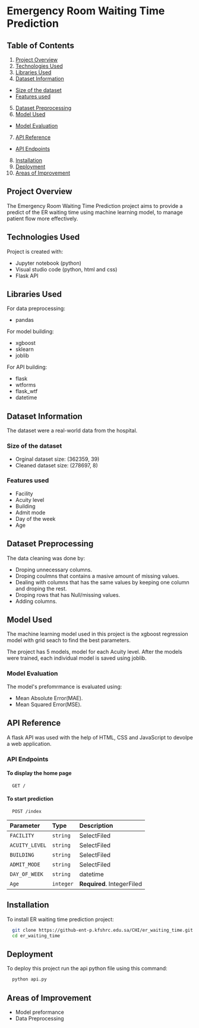 
# Emergency Room Waiting Time Prediction 
## Table of Contents
1. [Project Overview](#Project-Overview)
2. [Technologies Used](#Technologies-Used)
3. [Libraries Used](#Libraries-Used)
4. [Dataset Information](#Dataset-Information)
* [Size of the dataset](#Size-of-the-dataset)
* [Features used](#Features-used)
5. [Dataset Preprocessing](#Dataset-Preprocessing)
6. [Model Used](#Model-Used)
* [Model Evaluation](#Model-Evaluation)
7. [API Reference](#API-Reference)
* [API Endpoints](#API-Endpoints)
8. [Installation](#Installation)
9. [Deployment](#Deployment)
10. [Areas of Improvement](#Areas-of-Improvement)
## Project Overview
The  Emergency Room Waiting Time Prediction project aims to provide a predict of the ER waiting time using machine learning model, to manage patient flow more effectively.


## Technologies Used
Project is created with:
* Jupyter notebook (python)
* Visual studio code (python, html and css)
* Flask API
## Libraries Used
For data preprocessing:
*  pandas

For model building:
* xgboost
* sklearn
* joblib

For API building:
* flask
* wtforms
* flask_wtf
* datetime

## Dataset Information

The dataset were a real-world data from the hospital.

### Size of the dataset
* Orginal dataset size: (362359, 39)
* Cleaned dataset size: (278697, 8)

### Features used
* Facility
* Acuity level
* Building
* Admit mode
* Day of the week
* Age
## Dataset Preprocessing
The data cleaning was done by:
* Droping unnecessary columns.
* Droping coulmns that contains a masive amount of missing values.
* Dealing with columns that has the same values by keeping one column and droping the rest. 
* Droping rows that has Null/missing values.
* Adding columns.
## Model Used

The machine learning model used in this project is the xgboost regression model with grid seach to find the best parameters. 

The project has 5 models, model for each Acuity level. After the models were trained, each individual model is saved using joblib.

### Model Evaluation

The model's prefomrmance is evaluated using:
* Mean Absolute Error(MAE).
* Mean Squared Error(MSE).
## API Reference
A flask API was used with the help of HTML, CSS and JavaScript to devolpe a web application. 

### API Endpoints
#### To display the home page

```http
  GET /
```

#### To start prediction

```http
  POST /index
```

| Parameter | Type     | Description                |
| :-------- | :------- | :------------------------- |
| `FACILITY` | `string` | SelectFiled |
| `ACUITY_LEVEL` | `string` | SelectFiled |
| `BUILDING` | `string` | SelectFiled |
| `ADMIT_MODE` | `string` | SelectFiled |
| `DAY_OF_WEEK` | `string` | datetime |
| `Age` | `integer` | **Required**. IntegerFiled |




## Installation

To install ER waiting time prediction project:

```bash
  git clone https://github-ent-p.kfshrc.edu.sa/CHI/er_waiting_time.git
  cd er_waiting_time
```
    
## Deployment

To deploy this project run the api python file using this command:

```bash
  python api.py
```


## Areas of Improvement
* Model preformance
* Data Preprocessing
